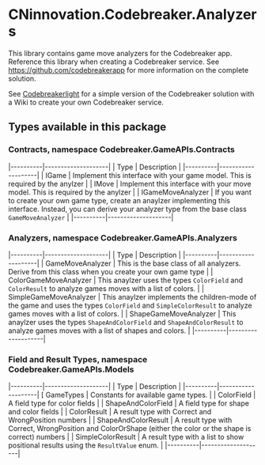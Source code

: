 ﻿# CNinnovation.Codebreaker.Analyzers

This library contains game move analyzers for the Codebreaker app. Reference this library when creating a Codebreaker service.
See https://github.com/codebreakerapp for more information on the complete solution.

See [Codebreakerlight](https://github.com/codebreakerapp/codebreakerlight) for a simple version of the Codebreaker solution with a Wiki to create your own Codebreaker service.

## Types available in this package

### Contracts, namespace Codebreaker.GameAPIs.Contracts

|----------|--------------------|
| Type     | Description        |
|----------|--------------------|
| IGame    | Implement this interface with your game model. This is required by the anylzer |
| IMove    | Implement this interface with your move model. This is required by the anylzer |
| IGameMoveAnalyzer | If you want to create your own game type, create an anaylzer implementing this interface. Instead, you can derive your analyzer type from the base class `GameMoveAnalyzer` |
|----------|--------------------|

### Analyzers, namespace Codebreaker.GameAPIs.Analyzers

|----------|--------------------|
| Type     | Description        |
|----------|--------------------|
| GameMoveAnalyzer  | This is the base class of all analyzers. Derive from this class when you create your own game type |
| ColorGameMoveAnalyzer | This anaylzer uses the types `ColorField` and `ColorResult` to analyze games moves with a list of colors. |
| SimpleGameMoveAnalyzer | This anaylzer implements the children-mode of the game and uses the types `ColorField` and `SimpleColorResult` to analyze games moves with a list of colors. |
| ShapeGameMoveAnalyzer | This anaylzer uses the types `ShapeAndColorField` and `ShapeAndColorResult` to analyze games moves with a list of shapes and colors. |
|----------|--------------------|

### Field and Result Types, namespace Codebreaker.GameAPIs.Models

|----------|--------------------|
| Type     | Description        |
|----------|--------------------|
[ GameTypes | Constants for available game types. |
| ColorField  | A field type for color fields |
| ShapeAndColorField | A field type for shape and color fields |
| ColorResult | A result type with Correct and WrongPosition  numbers |
| ShapeAndColorResult | A result type with Correct, WrongPosition and ColorOrShape (either the color or the shape is correct) numbers |
| SimpleColorResult | A result type with a list to show positional results using the `ResultValue` enum. |
|----------|--------------------|
